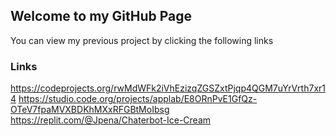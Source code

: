 ## Welcome to my GitHub Page

You can view my previous project by clicking the following links


### Links

https://codeprojects.org/rwMdWFk2iVhEzizqZGSZxtPjqp4QGM7uYrVrth7xr14
https://studio.code.org/projects/applab/E8ORnPvE1GfQz-OTeV7fpaMVXBDKhMXxRFGBtMoIbsg
https://replit.com/@Jpena/Chaterbot-Ice-Cream

